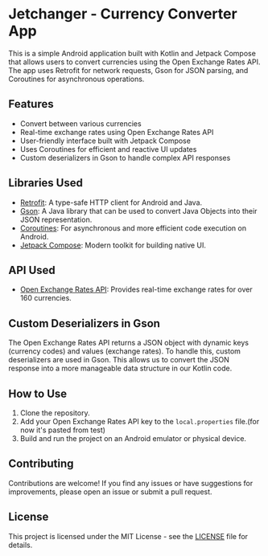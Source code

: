 # Jetchanger - Currency Converter App

This is a simple Android application built with Kotlin and Jetpack Compose that allows users to convert currencies using the Open Exchange Rates API. The app uses Retrofit for network requests, Gson for JSON parsing, and Coroutines for asynchronous operations.

## Features

- Convert between various currencies
- Real-time exchange rates using Open Exchange Rates API
- User-friendly interface built with Jetpack Compose
- Uses Coroutines for efficient and reactive UI updates
- Custom deserializers in Gson to handle complex API responses

## Libraries Used

- [Retrofit](https://square.github.io/retrofit/): A type-safe HTTP client for Android and Java.
- [Gson](https://github.com/google/gson): A Java library that can be used to convert Java Objects into their JSON representation.
- [Coroutines](https://kotlinlang.org/docs/coroutines-overview.html): For asynchronous and more efficient code execution on Android.
- [Jetpack Compose](https://developer.android.com/jetpack/compose): Modern toolkit for building native UI.

## API Used

- [Open Exchange Rates API](https://openexchangerates.org/): Provides real-time exchange rates for over 160 currencies.

## Custom Deserializers in Gson

The Open Exchange Rates API returns a JSON object with dynamic keys (currency codes) and values (exchange rates). To handle this, custom deserializers are used in Gson. This allows us to convert the JSON response into a more manageable data structure in our Kotlin code.

## How to Use

1. Clone the repository.
2. Add your Open Exchange Rates API key to the `local.properties` file.(for now it's pasted from test)
3. Build and run the project on an Android emulator or physical device.

## Contributing

Contributions are welcome! If you find any issues or have suggestions for improvements, please open an issue or submit a pull request.

## License

This project is licensed under the MIT License - see the [LICENSE](LICENSE) file for details.

